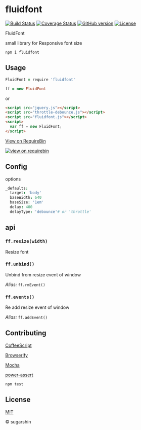 # fluidfont

[![Build Status](https://travis-ci.org/sugarshin/fluidfont.svg?branch=master)](https://travis-ci.org/sugarshin/fluidfont) [![Coverage Status](https://coveralls.io/repos/sugarshin/fluidfont/badge.svg)](https://coveralls.io/r/sugarshin/fluidfont) [![GitHub version](https://badge.fury.io/gh/sugarshin%2Ffluidfont.svg)](http://badge.fury.io/gh/sugarshin%2Ffluidfont) [![License](http://img.shields.io/:license-mit-blue.svg)](http://sugarshin.mit-license.org/)

FluidFont

small library for Responsive font size

```shell
npm i fluidfont
```

## Usage

```coffeescript
FluidFont = require 'fluidfont'

ff = new FluidFont
```

or

```html
<script src="jquery.js"></script>
<script src="throttle-debounce.js"></script>
<script src="fluidfont.js"></script>
<script>
  var ff = new FluidFont;
</script>
```

[View on RequireBin](//requirebin.com/?gist=6baa13534c3ce7bf34f2)

[![view on requirebin](http://requirebin.com/badge.png)](//requirebin.com/?gist=6baa13534c3ce7bf34f2)

## Config

options

```coffeescript
_defaults:
  target: 'body'
  baseWidth: 640
  baseSize: '1em'
  delay: 400
  delayType: 'debounce'# or 'throttle'
```

## api

### `ff.resize(width)`

Resize font

### `ff.unbind()`

Unbind from resize event of window

*Alias:* `ff.rmEvent()`

### `ff.events()`

Re add resize event of window

*Alias:* `ff.addEvent()`

## Contributing

[CoffeeScript](//coffeescript.org/)

[Browserify](//browserify.org/)

[Mocha](//mochajs.org/)

[power-assert](//github.com/twada/power-assert)

```shell
npm test
```

## License

[MIT](http://sugarshin.mit-license.org/)

© sugarshin
